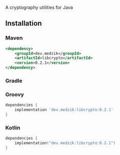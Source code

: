 A cryptography utilities for Java

## Installation

### Maven

```xml
<dependency>
    <groupId>dev.medzik</groupId>
    <artifactId>libcrypto</artifactId>
    <version>0.2.1</version>
</dependency>
```

### Gradle

### Groovy

```groovy
dependencies {
    implementation 'dev.medzik:libcrypto:0.2.1'
}
```

### Kotlin

```kotlin
dependencies {
    implementation("dev.medzik:libcrypto:0.2.1")
}
```
